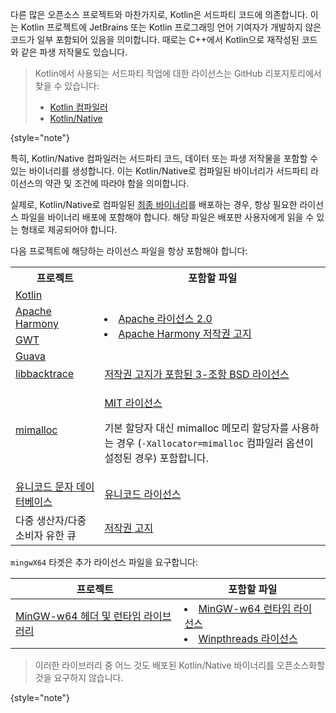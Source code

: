 [//]: # (title: Kotlin/Native 바이너리용 라이선스 파일)

다른 많은 오픈소스 프로젝트와 마찬가지로, Kotlin은 서드파티 코드에 의존합니다. 이는 Kotlin 프로젝트에 JetBrains 또는 Kotlin 프로그래밍 언어 기여자가 개발하지 않은 코드가 일부 포함되어 있음을 의미합니다. 때로는 C++에서 Kotlin으로 재작성된 코드와 같은 파생 저작물도 있습니다.

> Kotlin에서 사용되는 서드파티 작업에 대한 라이선스는 GitHub 리포지토리에서 찾을 수 있습니다:
>
> * [Kotlin 컴파일러](https://github.com/JetBrains/kotlin/tree/master/license/third_party)
> * [Kotlin/Native](https://github.com/JetBrains/kotlin/tree/master/kotlin-native/licenses/third_party)
>
{style="note"}

특히, Kotlin/Native 컴파일러는 서드파티 코드, 데이터 또는 파생 저작물을 포함할 수 있는 바이너리를 생성합니다. 이는 Kotlin/Native로 컴파일된 바이너리가 서드파티 라이선스의 약관 및 조건에 따라야 함을 의미합니다.

실제로, Kotlin/Native로 컴파일된 [최종 바이너리](https://www.jetbrains.com/help/kotlin-multiplatform-dev/multiplatform-build-native-binaries.html)를 배포하는 경우, 항상 필요한 라이선스 파일을 바이너리 배포에 포함해야 합니다. 해당 파일은 배포판 사용자에게 읽을 수 있는 형태로 제공되어야 합니다.

다음 프로젝트에 해당하는 라이선스 파일을 항상 포함해야 합니다:

<table>
   <tr>
      <th>프로젝트</th>
      <th>포함할 파일</th>
   </tr>
   <tr>
        <td><a href="https://kotlinlang.org/">Kotlin</a></td>
        <td rowspan="4">
         <list>
            <li><a href="https://github.com/JetBrains/kotlin/blob/master/license/LICENSE.txt">Apache 라이선스 2.0</a></li>
            <li><a href="https://github.com/JetBrains/kotlin/blob/master/kotlin-native/licenses/third_party/harmony_NOTICE.txt">Apache Harmony 저작권 고지</a></li>
         </list>
        </td>
   </tr>
   <tr>
        <td><a href="https://harmony.apache.org/">Apache Harmony</a></td>
   </tr>
   <tr>
        <td><a href="https://www.gwtproject.org/">GWT</a></td>
   </tr>
   <tr>
        <td><a href="https://guava.dev">Guava</a></td>
   </tr>
   <tr>
        <td><a href="https://github.com/ianlancetaylor/libbacktrace">libbacktrace</a></td>
        <td><a href="https://github.com/JetBrains/kotlin/blob/master/kotlin-native/licenses/third_party/libbacktrace_LICENSE.txt">저작권 고지가 포함된 3-조항 BSD 라이선스</a></td>
   </tr>
   <tr>
        <td><a href="https://github.com/microsoft/mimalloc">mimalloc</a></td>
        <td>
          <p><a href="https://github.com/JetBrains/kotlin/blob/master/kotlin-native/licenses/third_party/mimalloc_LICENSE.txt">MIT 라이선스</a></p>
          <p>기본 할당자 대신 mimalloc 메모리 할당자를 사용하는 경우 (<code>-Xallocator=mimalloc</code> 컴파일러 옵션이 설정된 경우) 포함합니다.</p>
        </td>
   </tr>
   <tr>
        <td><a href="https://www.unicode.org/">유니코드 문자 데이터베이스</a></td>
        <td><a href="https://github.com/JetBrains/kotlin/blob/master/kotlin-native/licenses/third_party/unicode_LICENSE.txt">유니코드 라이선스</a></td>
   </tr>
   <tr>
        <td>다중 생산자/다중 소비자 유한 큐</td>
        <td><a href="https://github.com/JetBrains/kotlin/blob/master/kotlin-native/licenses/third_party/mpmc_queue_LICENSE.txt">저작권 고지</a></td>
   </tr>
</table>

`mingwX64` 타겟은 추가 라이선스 파일을 요구합니다:

| 프로젝트                                                               | 포함할 파일                                                                                                                                                                                                                                                                                                              | 
|-----------------------------------------------------------------------|-----------------------------------------------------------------------------------------------------------------------------------------------------------------------------------------------------------------------------------------------------------------------------------------------------------------------------------|
| [MinGW-w64 헤더 및 런타임 라이브러리](https://www.mingw-w64.org/) | <list><li><a href="https://sourceforge.net/p/mingw-w64/mingw-w64/ci/master/tree/COPYING.MinGW-w64-runtime/COPYING.MinGW-w64-runtime.txt">MinGW-w64 런타임 라이선스</a></li><li><a href="https://sourceforge.net/p/mingw-w64/mingw-w64/ci/master/tree/mingw-w64-libraries/winpthreads/COPYING">Winpthreads 라이선스</a></li></list> |

> 이러한 라이브러리 중 어느 것도 배포된 Kotlin/Native 바이너리를 오픈소스화할 것을 요구하지 않습니다.
>
{style="note"}